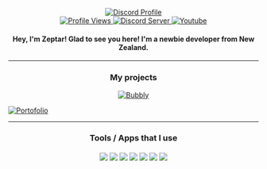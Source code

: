 <p align="center">
  <a href="https://discord.com/users/893211748767768606">
    <img title="Discord Profile" src="https://discord.c99.nl/widget/theme-3/893211748767768606.png">
  </a>
  <br>
  <a href="https://github.com/Zeptar1069">
    <img title="Profile Views" src="https://komarev.com/ghpvc/?username=Zeptar1069&color=347deb">
  </a>
  <a href="https://discord.gg/Y8xC3PrH9m">
    <img title="Discord Server" src="https://img.shields.io/discord/942224613616787456?label=Discord+Community&logo=discord&logoColor=fafafa&color=347deb">
  </a>
  <a href="https://www.youtube.com/channel/UCIpThIKqMh0LQ01ThN4mikA">
    <img title="Youtube" src="https://img.shields.io/youtube/channel/subscribers/UCIpThIKqMh0LQ01ThN4mikA?label=YouTube&logo=youtube&logoColor=fafafa&style=flat&color=347deb">
  </a>
</p>

<h4 align="center">Hey, I'm Zeptar! Glad to see you here! I'm a newbie developer from New Zealand.</h4>

----

<h3 align="center">My projects</h4>
<p align="center">
  <a href="https://discord.com/api/oauth2/authorize?client_id=933133176145080340&permissions=8&scope=bot%20applications.commands">
    <img class="bot" title="Bubbly" src="https://i.ibb.co/qWKKFqZ/image-5.png">
  </a>
  <p> </p>
  <a href="https://zeptar.is-a.dev">
    <img class="website" title="Portofolio" src="https://i.ibb.co/F8tQHDt/image-1.png">
  </a>
</p>

----

<h3 align="center">
  Tools / Apps that I use
  <br><br>
  <img src="https://img.shields.io/badge/node.js%20-%2343853D.svg?&style=for-the-badge&logo=node.js&logoColor=white">
  <img src="https://img.shields.io/badge/javascript%20-%23323330.svg?&style=for-the-badge&logo=javascript&logoColor=%23F7DF1E">
  <img src="https://img.shields.io/badge/Express.js-000000?style=for-the-badge&logo=express&logoColor=white">
  <img src="https://img.shields.io/badge/html5%20-%23E34F26.svg?&style=for-the-badge&logo=html5&logoColor=white">
  <img src="https://img.shields.io/badge/css3%20-%231572B6.svg?&style=for-the-badge&logo=css3&logoColor=white">
  <img src="https://img.shields.io/badge/github%20-%23121011.svg?&style=for-the-badge&logo=github&logoColor=white">
  <img src="https://img.shields.io/badge/MongoDB-%234ea94b.svg?&style=for-the-badge&logo=mongodb&logoColor=white">
</h3>
